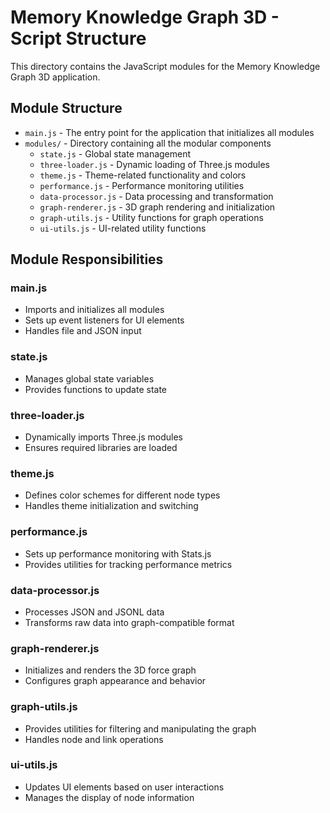 # Memory Knowledge Graph 3D - Script Structure

This directory contains the JavaScript modules for the Memory Knowledge Graph 3D application.

## Module Structure

- `main.js` - The entry point for the application that initializes all modules
- `modules/` - Directory containing all the modular components
  - `state.js` - Global state management
  - `three-loader.js` - Dynamic loading of Three.js modules
  - `theme.js` - Theme-related functionality and colors
  - `performance.js` - Performance monitoring utilities
  - `data-processor.js` - Data processing and transformation
  - `graph-renderer.js` - 3D graph rendering and initialization
  - `graph-utils.js` - Utility functions for graph operations
  - `ui-utils.js` - UI-related utility functions

## Module Responsibilities

### main.js
- Imports and initializes all modules
- Sets up event listeners for UI elements
- Handles file and JSON input

### state.js
- Manages global state variables
- Provides functions to update state

### three-loader.js
- Dynamically imports Three.js modules
- Ensures required libraries are loaded

### theme.js
- Defines color schemes for different node types
- Handles theme initialization and switching

### performance.js
- Sets up performance monitoring with Stats.js
- Provides utilities for tracking performance metrics

### data-processor.js
- Processes JSON and JSONL data
- Transforms raw data into graph-compatible format

### graph-renderer.js
- Initializes and renders the 3D force graph
- Configures graph appearance and behavior

### graph-utils.js
- Provides utilities for filtering and manipulating the graph
- Handles node and link operations

### ui-utils.js
- Updates UI elements based on user interactions
- Manages the display of node information
